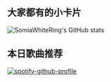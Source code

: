 <!-- ### Hi there 👋 -->

## 大家都有的小卡片

![SomiaWhiteRing's GitHub stats](https://github-readme-stats.vercel.app/api?username=SomiaWhiteRing&count_private=true)

## 本日歌曲推荐

[![spotify-github-profile](https://spotify-github-profile.vercel.app/api/view?uid=315btopzta7uhn74dyi6tmf74evy&cover_image=true&theme=natemoo-re&bar_color=53b14f&bar_color_cover=true)](https://spotify-github-profile.vercel.app/api/view?uid=315btopzta7uhn74dyi6tmf74evy&redirect=true)
<!--
**SomiaWhiteRing/SomiaWhiteRing** is a ✨ _special_ ✨ repository because its `README.md` (this file) appears on your GitHub profile.

Here are some ideas to get you started:

- 🔭 I’m currently working on ...
- 🌱 I’m currently learning ...
- 👯 I’m looking to collaborate on ...
- 🤔 I’m looking for help with ...
- 💬 Ask me about ...
- 📫 How to reach me: ...
- 😄 Pronouns: ...
- ⚡ Fun fact: ...
-->
